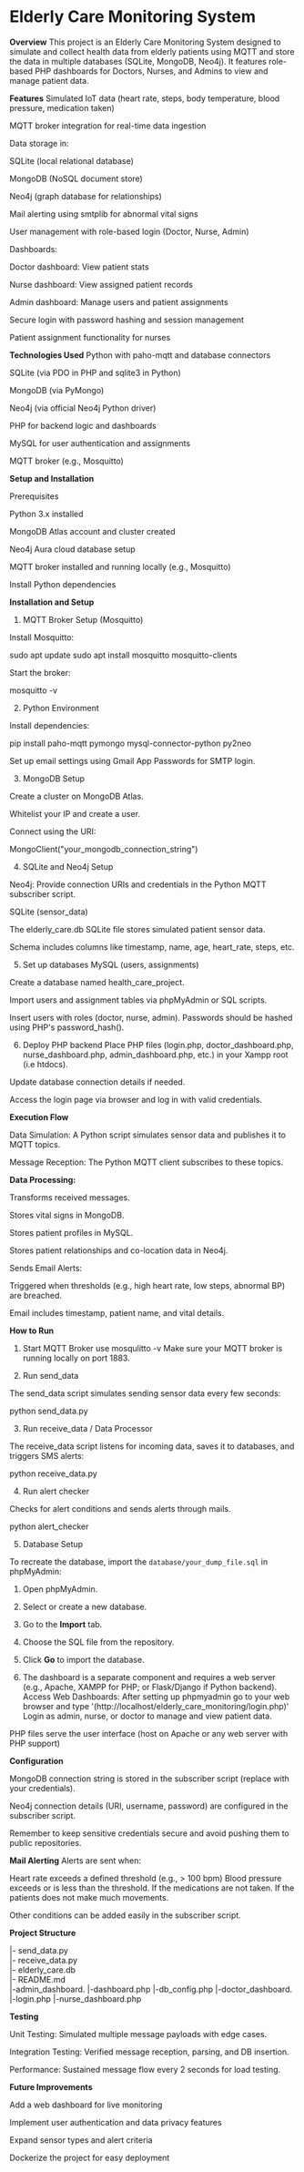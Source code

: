 # Elderly Care Monitoring System
**Overview**
This project is an Elderly Care Monitoring System designed to simulate and collect health data from elderly patients using MQTT and store the data in multiple databases (SQLite, MongoDB, Neo4j). It features role-based PHP dashboards for Doctors, Nurses, and Admins to view and manage patient data.

**Features**
Simulated IoT data (heart rate, steps, body temperature, blood pressure, medication taken)

MQTT broker integration for real-time data ingestion

Data storage in:

SQLite (local relational database)

MongoDB (NoSQL document store)

Neo4j (graph database for relationships)

Mail alerting using smtplib for abnormal vital signs

User management with role-based login (Doctor, Nurse, Admin)

Dashboards:

Doctor dashboard: View patient stats

Nurse dashboard: View assigned patient records

Admin dashboard: Manage users and patient assignments

Secure login with password hashing and session management

Patient assignment functionality for nurses

**Technologies Used**
Python with paho-mqtt and database connectors

SQLite (via PDO in PHP and sqlite3 in Python)

MongoDB (via PyMongo)

Neo4j (via official Neo4j Python driver)

PHP for backend logic and dashboards

MySQL for user authentication and assignments

MQTT broker (e.g., Mosquitto)


**Setup and Installation**

Prerequisites

Python 3.x installed

MongoDB Atlas account and cluster created

Neo4j Aura cloud database setup

MQTT broker installed and running locally (e.g., Mosquitto)

Install Python dependencies



**Installation and Setup**

1. MQTT Broker Setup (Mosquitto)

Install Mosquitto:

sudo apt update
sudo apt install mosquitto mosquitto-clients

Start the broker:

mosquitto -v

2. Python Environment

Install dependencies:

pip install paho-mqtt pymongo mysql-connector-python py2neo

Set up email settings using Gmail App Passwords for SMTP login.

3. MongoDB Setup

Create a cluster on MongoDB Atlas.

Whitelist your IP and create a user.

Connect using the URI:

MongoClient("your_mongodb_connection_string")

4. SQLite and Neo4j Setup

Neo4j: Provide connection URIs and credentials in the Python MQTT subscriber script.

SQLite (sensor_data)

The elderly_care.db SQLite file stores simulated patient sensor data.

Schema includes columns like timestamp, name, age, heart_rate, steps, etc.

5. Set up databases
MySQL (users, assignments)

Create a database named health_care_project.

Import users and assignment tables via phpMyAdmin or SQL scripts.

Insert users with roles (doctor, nurse, admin). Passwords should be hashed using PHP's password_hash().


6. Deploy PHP backend
Place PHP files (login.php, doctor_dashboard.php, nurse_dashboard.php, admin_dashboard.php, etc.) in your Xampp root (i.e htdocs).

Update database connection details if needed.

Access the login page via browser and log in with valid credentials.


**Execution Flow**

Data Simulation: A Python script simulates sensor data and publishes it to MQTT topics.

Message Reception: The Python MQTT client subscribes to these topics.

**Data Processing:**

Transforms received messages.

Stores vital signs in MongoDB.

Stores patient profiles in MySQL.

Stores patient relationships and co-location data in Neo4j.

Sends Email Alerts:

Triggered when thresholds (e.g., high heart rate, low steps, abnormal BP) are breached.

Email includes timestamp, patient name, and vital details.


**How to Run**

1. Start MQTT Broker
use mosqulitto -v
Make sure your MQTT broker is running locally on port 1883.

2. Run send_data

The send_data script simulates sending sensor data every few seconds:

python send_data.py


3. Run receive_data / Data Processor

The receive_data script listens for incoming data, saves it to databases, and triggers SMS alerts:

python receive_data.py

4. Run alert checker

Checks for alert conditions and sends alerts through mails.

python alert_checker


5. Database Setup

To recreate the database, import the `database/your_dump_file.sql` in phpMyAdmin:

1. Open phpMyAdmin.
2. Select or create a new database.
3. Go to the **Import** tab.
4. Choose the SQL file from the repository.
5. Click **Go** to import the database.

5. The dashboard is a separate component and requires a web server (e.g., Apache, XAMPP for PHP; or Flask/Django if Python backend).
Access Web Dashboards:
After setting up phpmyadmin go to your web browser and type '(http://localhost/elderly_care_monitoring/login.php)'
Login as admin, nurse, or doctor to manage and view patient data.

PHP files serve the user interface (host on Apache or any web server with PHP support)


**Configuration**

MongoDB connection string is stored in the subscriber script (replace with your credentials).

Neo4j connection details (URI, username, password) are configured in the subscriber script.

Remember to keep sensitive credentials secure and avoid pushing them to public repositories.


**Mail Alerting**
Alerts are sent when:

Heart rate exceeds a defined threshold (e.g., > 100 bpm)
Blood pressure exceeds or is less than the threshold.
If the medications are not taken.
If the patients does not make much movements.

Other conditions can be added easily in the subscriber script.

**Project Structure**

|- send_data.py       
|- receive_data.py      
|- elderly_care.db    
|- README.md           
|-admin_dashboard.
|-dashboard.php 
|-db_config.php 
|-doctor_dashboard.
|-login.php 
|-nurse_dashboard.php

**Testing**

Unit Testing: Simulated multiple message payloads with edge cases.

Integration Testing: Verified message reception, parsing, and DB insertion.

Performance: Sustained message flow every 2 seconds for load testing.


**Future Improvements**

Add a web dashboard for live monitoring

Implement user authentication and data privacy features

Expand sensor types and alert criteria

Dockerize the project for easy deployment

